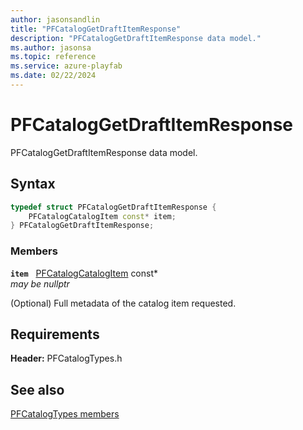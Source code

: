 ```yaml
---
author: jasonsandlin
title: "PFCatalogGetDraftItemResponse"
description: "PFCatalogGetDraftItemResponse data model."
ms.author: jasonsa
ms.topic: reference
ms.service: azure-playfab
ms.date: 02/22/2024
---
```


# PFCatalogGetDraftItemResponse  

PFCatalogGetDraftItemResponse data model.  

## Syntax  
  
```cpp
typedef struct PFCatalogGetDraftItemResponse {  
    PFCatalogCatalogItem const* item;  
} PFCatalogGetDraftItemResponse;  
```
  
### Members  
  
**`item`** &nbsp; [PFCatalogCatalogItem](pfcatalogcatalogitem.md) const*  
*may be nullptr*  
  
(Optional) Full metadata of the catalog item requested.
  
  
## Requirements  
  
**Header:** PFCatalogTypes.h
  
## See also  
[PFCatalogTypes members](../pfcatalogtypes_members.md)  

  
  
